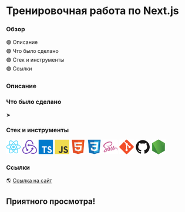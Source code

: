 # Тренировочная работа по Next.js    

### Обзор  
🟣 Описание  
🟣 Что было сделано  
🟣 Стек и инструменты  
🟣 Ссылки  

### Описание  


### Что было сделано  
➤ 

### Стек и инструменты  

<div>
  <img src="https://github.com/devicons/devicon/blob/master/icons/react/react-original.svg" title="react" alt="react" width="40" height="40"/> 
  <img src="https://github.com/devicons/devicon/blob/master/icons/redux/redux-original.svg" title="redux" alt="redux" width="40" height="40"/> 
  <img src="https://github.com/devicons/devicon/blob/master/icons/typescript/typescript-original.svg" title="typescript" alt="typescript" width="40" height="40"/> 
  <img src="https://github.com/devicons/devicon/blob/master/icons/javascript/javascript-original.svg" title="javascript" alt="javascript" width="40" height="40"/> 
  <img src="https://github.com/devicons/devicon/blob/master/icons/html5/html5-original.svg" title="html5" alt="html5" width="40" height="40"/> 
  <img src="https://github.com/devicons/devicon/blob/master/icons/css3/css3-original.svg" title="css3" alt="css" width="40" height="40"/> 
  <img src="https://github.com/devicons/devicon/blob/master/icons/sass/sass-original.svg" title="sass/scss" alt="sass/scss" width="40" height="40"/> 
  <img src="https://github.com/devicons/devicon/blob/master/icons/git/git-original.svg" title="git" alt="git" width="40" height="40"/> 
  <img src="https://github.com/devicons/devicon/blob/master/icons/github/github-original.svg" title="github" alt="github" width="40" height="40"/> 
  <img src="https://github.com/devicons/devicon/blob/master/icons/nodejs/nodejs-original.svg" title="nodejs" alt="nodejs" width="40" height="40"/> 
</div>

### Ссылки  
🌎 [Ссылка на сайт](#)  

## Приятного просмотра!  
